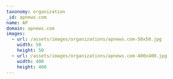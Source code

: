 ```yaml
---
taxonomy: organization
_id: apnews.com
name: AP
domain: apnews.com
images:
  - url: /assets/images/organizations/apnews.com-50x50.jpg
    width: 50
    height: 50
  - url: /assets/images/organizations/apnews.com-400x400.jpg
    width: 400
    height: 400
---
```

